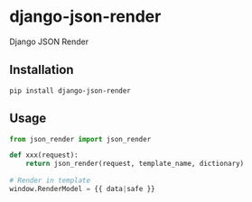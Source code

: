# django-json-render
Django JSON Render

## Installation
```shell
pip install django-json-render
```

## Usage
```python
from json_render import json_render

def xxx(request):
    return json_render(request, template_name, dictionary)
    
# Render in template
window.RenderModel = {{ data|safe }}
```
